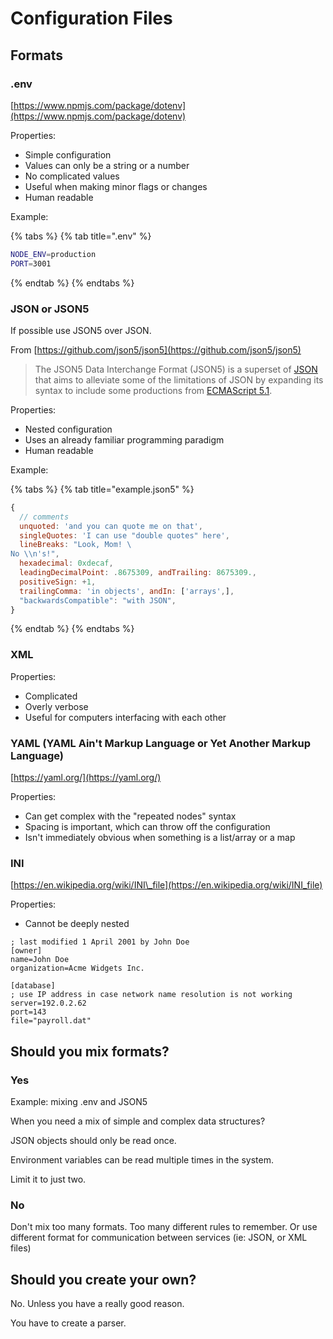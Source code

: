 # Configuration Files

## Formats

### .env

[https://www.npmjs.com/package/dotenv](https://www.npmjs.com/package/dotenv)

Properties:

* Simple configuration
* Values can only be a string or a number
* No complicated values
* Useful when making minor flags or changes
* Human readable

Example:

{% tabs %}
{% tab title=".env" %}
```bash
NODE_ENV=production
PORT=3001
```
{% endtab %}
{% endtabs %}

### JSON or JSON5

If possible use JSON5 over JSON.

From [https://github.com/json5/json5](https://github.com/json5/json5)

> The JSON5 Data Interchange Format \(JSON5\) is a superset of [JSON](https://tools.ietf.org/html/rfc7159) that aims to alleviate some of the limitations of JSON by expanding its syntax to include some productions from [ECMAScript 5.1](https://www.ecma-international.org/ecma-262/5.1/).

Properties:

* Nested configuration
* Uses an already familiar programming paradigm
* Human readable

Example:

{% tabs %}
{% tab title="example.json5" %}
```javascript
{
  // comments
  unquoted: 'and you can quote me on that',
  singleQuotes: 'I can use "double quotes" here',
  lineBreaks: "Look, Mom! \
No \\n's!",
  hexadecimal: 0xdecaf,
  leadingDecimalPoint: .8675309, andTrailing: 8675309.,
  positiveSign: +1,
  trailingComma: 'in objects', andIn: ['arrays',],
  "backwardsCompatible": "with JSON",
}
```
{% endtab %}
{% endtabs %}

### XML

Properties:

* Complicated
* Overly verbose
* Useful for computers interfacing with each other

### YAML \(YAML Ain't Markup Language or Yet Another Markup Language\)

[https://yaml.org/](https://yaml.org/)

Properties:

* Can get complex with the "repeated nodes" syntax
* Spacing is important, which can throw off the configuration
* Isn't immediately obvious when something is a list/array or a map

### INI

[https://en.wikipedia.org/wiki/INI\_file](https://en.wikipedia.org/wiki/INI_file)

Properties:

* Cannot be deeply nested

```text
; last modified 1 April 2001 by John Doe
[owner]
name=John Doe
organization=Acme Widgets Inc.

[database]
; use IP address in case network name resolution is not working
server=192.0.2.62     
port=143
file="payroll.dat"
```

## Should you mix formats?

### Yes

Example: mixing .env and JSON5

When you need a mix of simple and complex data structures?

JSON objects should only be read once.

Environment variables can be read multiple times in the system.

Limit it to just two.

### No

Don't mix too many formats. Too many different rules to remember. Or use different format for communication between services \(ie: JSON, or XML files\)

## Should you create your own?

No. Unless you have a really good reason.

You have to create a parser.

